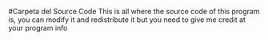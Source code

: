 #Carpeta del Source Code
This is all where the source code of this program is, you can modify it and redistribute it but you need to give me credit at your program info
